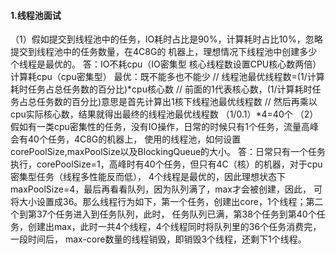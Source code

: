#### 1.线程池面试
   （1）假如提交到线程池中的任务，IO耗时占比是90%，计算耗时占比10%，忽略提交到线程池中的任务数量，在4C8G的
       机器上，理想情况下线程池中创建多少个线程是最优的。
       答：IO不耗cpu（IO密集型 核心线程数设置CPU核心数两倍） 计算耗cpu（cpu密集型） 最优：既不能多也不能少
        // 线程池最优线程数=(1/计算耗时任务占总任务数的百分比)*cpu核心数 
        // 前面的1代表核心数，(1/计算耗时任务占总任务数的百分比)意思是首先计算出1核下线程池最优线程数
        // 然后再乘以cpu实际核心数，结果就得出最终的线程池最优线程数
        （1/0.1）*4=40个 
   （2）假如有一类cpu密集性的任务，没有IO操作，日常的时候只有1个任务，流量高峰会有40个任务，4C8G的机器上，
       使用的线程池，如何设置corePoolSize,maxPoolSize以及BlockingQueue的大小。
       答：日常只有一个任务执行，corePoolSize=1，高峰时有40个任务，但只有4C（核）的机器，对于cpu密集型任务（线程多性能反而低），
       4个线程是最优的，因此理想状态下maxPoolSize=4，最后再看看队列，因为队列满了，max才会被创建，因此，
       可将大小设置成36。那么线程行为如下，第一个任务，创建出core，1个线程；第二个到第37个任务进入到任务队列，此时，
       任务队列已满，第38个任务到第40个任务，创建出max，此时一共4个线程，4个线程同时将队列里的36个任务消费完，一段时间后，
       max-core数量的线程销毁，即销毁3个线程，还剩下1个线程。